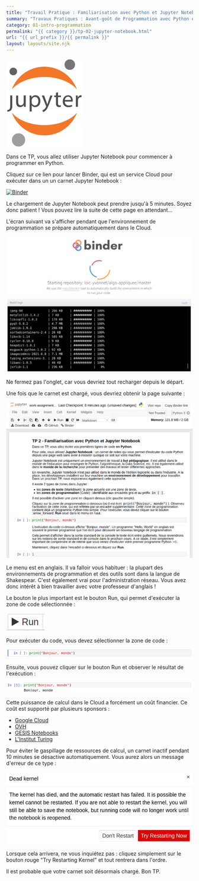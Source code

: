 ```yaml
---
title: "Travail Pratique : Familiarisation avec Python et Jupyter Notebook"
summary: "Travaux Pratiques : Avant-goût de Programmation avec Python et familiarisation avec Jupyter Notebook."
category: 01-intro-programmation
permalink: "{{ category }}/tp-02-jupyter-notebook.html"
url: "{{ url_prefix }}/{{ permalink }}"
layout: layouts/site.njk
---
```


![Jupyter Notebook logo](./assets/207px-Jupyter_logo.svg.png)

Dans ce TP, vous allez utiliser Jupyter Notebook pour commencer à programmer en Python.

Cliquez sur ce lien pour lancer Binder, qui est un service Cloud pour exécuter dans un un carnet Jupyter Notebook :

[![Binder](https://mybinder.org/badge_logo.svg)](https://mybinder.org/v2/gh/loic-yvonnet/algo-appliquee/master?filepath=cours%2F01-intro-programmation%2Fwork-assignment-02.ipynb)

Le chargement de Jupyter Notebook peut prendre jusqu'à 5 minutes. Soyez donc patient ! Vous pouvez lire la suite de cette page en attendant...

L'écran suivant va s'afficher pendant que l'environnement de programmation se prépare automatiquement dans le Cloud.

![Jupyter Notebook logo](./work-assignment-02/assets/01-prepare-binder.png)

Ne fermez pas l'onglet, car vous devriez tout recharger depuis le départ.

Une fois que le carnet est chargé, vous devriez obtenir la page suivante :

![Jupyter Notebook logo](./work-assignment-02/assets/02-notebook.png)

Le menu est en anglais. Il va falloir vous habituer : la plupart des environnements de programmation et des outils sont dans la langue de Shakespear. C'est également vrai pour l'administration réseau. Vous avez donc intérêt à bien travailler avec votre professeur d'anglais !

Le bouton le plus important est le bouton Run, qui permet d'exécuter la zone de code sélectionnée :

![Jupyter Notebook logo](./work-assignment-02/assets/03-run.png)

Pour exécuter du code, vous devez sélectionner la zone de code :

![Jupyter Notebook logo](./work-assignment-02/assets/04-selection.png)

Ensuite, vous pouvez cliquer sur le bouton Run et observer le résultat de l'exécution :

![Jupyter Notebook logo](./work-assignment-02/assets/05-execution.png)

Cette puissance de calcul dans le Cloud a forcément un coût financier. Ce coût est supporté par plusieurs sponsors :
* [Google Cloud](https://cloud.google.com/)
* [OVH](https://www.ovh.com/)
* [GESIS Notebooks](https://notebooks.gesis.org/)
* [L'Institut Turing](https://turing.ac.uk/)

Pour éviter le gaspillage de ressources de calcul, un carnet inactif pendant 10 minutes se désactive automatiquement. Vous aurez alors un message d'erreur de ce type :

![Jupyter Notebook logo](./work-assignment-02/assets/06-dead-kernel.png)

Lorsque cela arrivera, ne vous inquiétez pas : cliquez simplement sur le bouton rouge "Try Restarting Kernel" et tout rentrera dans l'ordre.

Il est probable que votre carnet soit désormais chargé. Bon TP.
